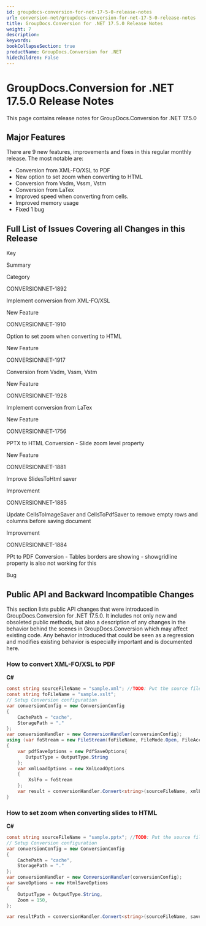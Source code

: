 ```yaml
---
id: groupdocs-conversion-for-net-17-5-0-release-notes
url: conversion-net/groupdocs-conversion-for-net-17-5-0-release-notes
title: GroupDocs.Conversion for .NET 17.5.0 Release Notes
weight: 7
description: 
keywords: 
bookCollapseSection: true
productName: GroupDocs.Conversion for .NET
hideChildren: False
---
```


# GroupDocs.Conversion for .NET 17.5.0 Release Notes

This page contains release notes for GroupDocs.Conversion for .NET 17.5.0

## Major Features

There are 9 new features, improvements and fixes in this regular monthly release. The most notable are:

*   Conversion from XML-FO/XSL to PDF
*   New option to set zoom when converting to HTML
*   Conversion from Vsdm, Vssm, Vstm
*   Conversion from LaTex
*   Improved speed when converting from cells.
*   Improved memory usage
*   Fixed 1 bug

## Full List of Issues Covering all Changes in this Release

Key

Summary

Category

CONVERSIONNET-1892

Implement conversion from XML-FO/XSL

New Feature

CONVERSIONNET-1910

Option to set zoom when converting to HTML

New Feature

CONVERSIONNET-1917

Conversion from Vsdm, Vssm, Vstm

New Feature

CONVERSIONNET-1928

Implement conversion from LaTex

New Feature

CONVERSIONNET-1756

PPTX to HTML Conversion - Slide zoom level property

New Feature

CONVERSIONNET-1881

Improve SlidesToHtml saver

Improvement

CONVERSIONNET-1885

Update CellsToImageSaver and CellsToPdfSaver to remove empty rows and columns before saving document

Improvement

CONVERSIONNET-1884

PPt to PDF Conversion - Tables borders are showing - showgridline property is also not working for this

Bug

## Public API and Backward Incompatible Changes

This section lists public API changes that were introduced in GroupDocs.Conversion for .NET 17.5.0. It includes not only new and obsoleted public methods, but also a description of any changes in the behavior behind the scenes in GroupDocs.Conversion which may affect existing code. Any behavior introduced that could be seen as a regression and modifies existing behavior is especially important and is documented here.

### How to convert XML-FO/XSL to PDF

**C#**

```csharp
const string sourceFileName = "sample.xml"; //TODO: Put the source filename here
const string foFileName = "sample.xslt";
// Setup Conversion configuration
var conversionConfig = new ConversionConfig
{
    CachePath = "cache",
    StoragePath = "."
};
var conversionHandler = new ConversionHandler(conversionConfig);
using (var foStream = new FileStream(foFileName, FileMode.Open, FileAccess.Read))
{
    var pdfSaveOptions = new PdfSaveOptions{
       OutputType = OutputType.String
    };
    var xmlLoadOptions = new XmlLoadOptions
    {
        XslFo = foStream
    };
    var result = conversionHandler.Convert<string>(sourceFileName, xmlLoadOptions, pdfSaveOptions);
}
```

### How to set zoom when converting slides to HTML

**C#**

```csharp
const string sourceFileName = "sample.pptx"; //TODO: Put the source filename here
// Setup Conversion configuration
var conversionConfig = new ConversionConfig
{
    CachePath = "cache",
    StoragePath = "."
};
var conversionHandler = new ConversionHandler(conversionConfig);
var saveOptions = new HtmlSaveOptions
{
    OutputType = OutputType.String,
    Zoom = 150,
};

var resultPath = conversionHandler.Convert<string>(sourceFileName, saveOptions);
```
